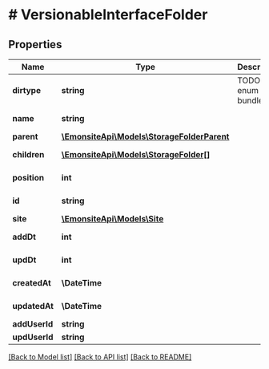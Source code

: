 # # VersionableInterfaceFolder

## Properties

Name | Type | Description | Notes
------------ | ------------- | ------------- | -------------
**dirtype** | **string** | TODO enum bundle | [optional] [readonly]
**name** | **string** |  | [optional] [readonly]
**parent** | [**\EmonsiteApi\Models\StorageFolderParent**](StorageFolderParent.md) |  | [optional]
**children** | [**\EmonsiteApi\Models\StorageFolder[]**](StorageFolder.md) |  | [optional] [readonly]
**position** | **int** |  | [optional] [readonly]
**id** | **string** |  | [optional] [readonly]
**site** | [**\EmonsiteApi\Models\Site**](Site.md) |  | [optional]
**addDt** | **int** |  | [optional] [readonly]
**updDt** | **int** |  | [optional] [readonly]
**createdAt** | **\DateTime** |  | [optional] [readonly]
**updatedAt** | **\DateTime** |  | [optional] [readonly]
**addUserId** | **string** |  | [optional]
**updUserId** | **string** |  | [optional]

[[Back to Model list]](../../README.md#models) [[Back to API list]](../../README.md#endpoints) [[Back to README]](../../README.md)
